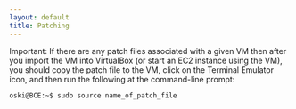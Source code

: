 ```yaml
---
layout: default
title: Patching
---
```


Important: If there are any patch files associated with a given VM then after you import the VM into VirtualBox (or start an EC2 instance using the VM), you should copy the patch file to the VM, click on the Terminal Emulator icon, and then run the following at the command-line prompt:

    oski@BCE:~$ sudo source name_of_patch_file

